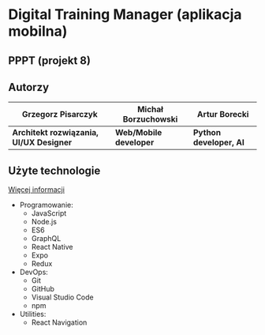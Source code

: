# Digital Training Manager (aplikacja mobilna)

## PPPT (projekt 8)

## Autorzy

<!-- <h1 style="text-align: center;">Studio CodeLab</h1>

<div style="display: flex; justify-content: space-between; width: 100%;">
  <div style="width: 25%; text-align: center;"><h1>Grzegorz Pisarczyk</h1><img style="width: 100%; border-radius: 5
0%;" src="img/pisarczyk.jpg" alt="Grzegorz Pisarczyk"/><h3>Architekt rozwiązania, UI/UX Designer</h3></div>
  <div style="width: 25%; text-align: center;"><h1>Michał Borzuchowski</h1><img style="width: 100%; border-radius:
50%;" src="img/borzuchowski.png" alt="Michał Borzuchowski"/><h3>Web/Mobile developer</h3></div>
  <div style="width: 25%; text-align: center;"><h1>Artur Borecki</h1><img style="width: 100%; border-radius: 50%;"
src="img/borecki.jpg" alt="Artur Borecki"/><h3>Python developer, AI</h3></div>
</div> -->

| Grzegorz Pisarczyk | Michał Borzuchowski | Artur Borecki |
|--------------------|---------------------|---------------|
| **Architekt rozwiązania, UI/UX Designer** | **Web/Mobile developer** | **Python developer, AI** |

## Użyte technologie

[Więcej informacji](https://stackshare.io/StudioCodeLab/city-coders-hackathon-plock-mobile)

- Programowanie:
  - JavaScript
  - Node.js
  - ES6
  - GraphQL
  - React Native
  - Expo
  - Redux
- DevOps:
  - Git
  - GitHub
  - Visual Studio Code
  - npm
- Utilities:
  - React Navigation